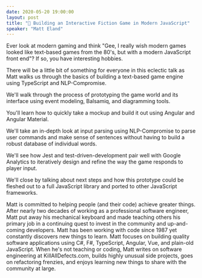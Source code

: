 ```yaml
---
date: 2020-05-20 19:00:00
layout: post
title: "🎤 Building an Interactive Fiction Game in Modern JavaScript"
speaker: "Matt Eland"
---
```


Ever look at modern gaming and think "Gee, I really wish modern games looked like text-based games from the 80's, but with a modern JavaScript front end"? If so, you have interesting hobbies.

There will be a little bit of something for everyone in this eclectic talk as Matt walks us through the basics of building a text-based game engine using TypeScript and NLP-Compromise.

We'll walk through the process of prototyping the game world and its interface using event modeling, Balsamiq, and diagramming tools.

You'll learn how to quickly take a mockup and build it out using Angular and Angular Material. 
 
We'll take an in-depth look at input parsing using NLP-Compromise to parse user commands and make sense of sentences without having to build a robust database of individual words.

We'll see how Jest and test-driven-development pair well with Google Analytics to iteratively design and refine the way the game responds to player input.

We'll close by talking about next steps and how this prototype could be fleshed out to a full JavaScript library and ported to other JavaScript frameworks.

Matt is committed to helping people (and their code) achieve greater things. After nearly two decades of working as a professional software engineer, Matt put away his mechanical keyboard and made teaching others his primary job in a continuing quest to invest in the community and up-and-coming developers. Matt has been working with code since 1987 yet constantly discovers new things to learn. Matt focuses on building quality software applications using C#, F#, TypeScript, Angular, Vue, and plain-old JavaScript. When he's not teaching or coding, Matt writes on software engineering at KillAllDefects.com, builds highly unusual side projects, goes on refactoring frenzies, and enjoys learning new things to share with the community at large.
